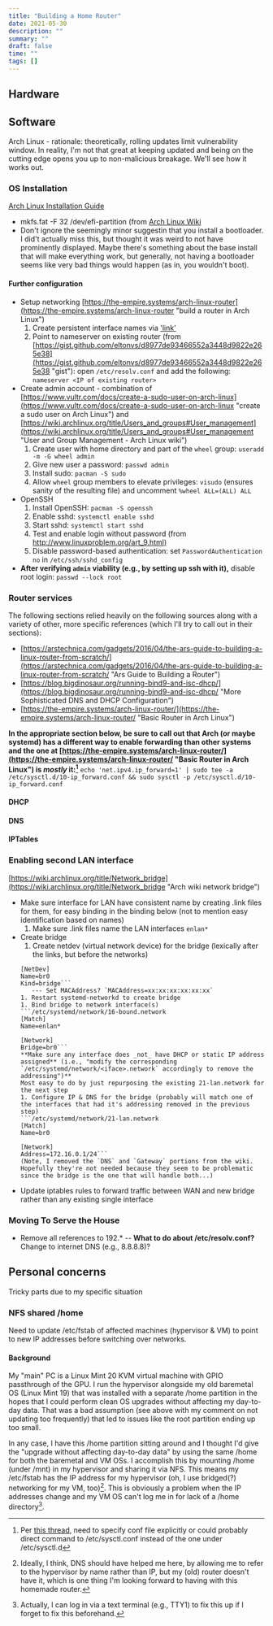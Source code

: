 ```yaml
---
title: "Building a Home Router"
date: 2021-05-30
description: ""
summary: ""
draft: false
time: ""
tags: []
---
```


## Hardware

## Software

Arch Linux - rationale: theoretically, rolling updates limit vulnerability window.  In reality, I'm not that great at keeping updated and being on the cutting edge opens you up to non-malicious breakage.  We'll see how it works out.

### OS Installation
[Arch Linux Installation Guide](https://wiki.archlinux.org/title/Installation_guide "Arch Linux Installation Guide")

- mkfs.fat -F 32 /dev/efi-partition (from [Arch Linux Wiki](https://wiki.archlinux.org/title/FAT "Arch Linux Wiki for FAT")
- Don't ignore the seemingly minor suggestin that you install a bootloader.  I did't actually miss this, but thought it was weird to not have prominently displayed.  Maybe there's something about the base install that will make everything work, but generally, not having a bootloader seems like very bad things would happen (as in, you wouldn't boot).

#### Further configuration

- Setup networking [https://the-empire.systems/arch-linux-router](https://the-empire.systems/arch-linux-router "build a router in Arch Linux")
  1. Create persistent interface names via ['link'](https://wiki.archlinux.org/title/Systemd-networkd#Renaming_an_interface "renaming and interface")
  1. Point to nameserver on existing router (from [https://gist.github.com/eltonvs/d8977de93466552a3448d9822e265e38](https://gist.github.com/eltonvs/d8977de93466552a3448d9822e265e38 "gist"): open `/etc/resolv.conf` and add the following:
  ```nameserver <IP of existing router>```
- Create admin account - combination of [https://www.vultr.com/docs/create-a-sudo-user-on-arch-linux](https://www.vultr.com/docs/create-a-sudo-user-on-arch-linux "create a sudo user on Arch Linux") and [https://wiki.archlinux.org/title/Users_and_groups#User_management](https://wiki.archlinux.org/title/Users_and_groups#User_management "User and Group Management - Arch Linux wiki")
  1. Create user with home directory and part of the `wheel` group: `useradd -m -G wheel admin`
  1. Give new user a password: `passwd admin`
  1. Install sudo: `pacman -S sudo`
  1. Allow `wheel` group members to elevate privileges: `visudo` (ensures sanity of the resulting file) and uncomment `%wheel ALL=(ALL) ALL`
- OpenSSH
  1. Install OpenSSH: `pacman -S openssh`
  1. Enable sshd: `systemctl enable sshd`
  1. Start sshd: `systemctl start sshd`
  1. Test and enable login without password (from [http://www.linuxproblem.org/art_9.html)](http://www.linuxproblem.org/art_9.html "SSH login without password")
  1. Disable password-based authentication: set `PasswordAuthentication no` in `/etc/ssh/sshd_config`
- **After verifying `admin` viability (e.g., by setting up ssh with it),** disable root login: `passwd --lock root`

### Router services
The following sections relied heavily on the following sources along with a variety of other, more specific references (which I'll try to call out in their sections):

- [https://arstechnica.com/gadgets/2016/04/the-ars-guide-to-building-a-linux-router-from-scratch/](https://arstechnica.com/gadgets/2016/04/the-ars-guide-to-building-a-linux-router-from-scratch/ "Ars Guide to Building a Router")
- [https://blog.bigdinosaur.org/running-bind9-and-isc-dhcp/](https://blog.bigdinosaur.org/running-bind9-and-isc-dhcp/ "More Sophisticated DNS and DHCP Configuration")
- [https://the-empire.systems/arch-linux-router/](https://the-empire.systems/arch-linux-router/ "Basic Router in Arch Linux")

**In the appropriate section below, be sure to call out that Arch (or maybe systemd) has a different way to enable forwarding than other systems and the one at [https://the-empire.systems/arch-linux-router/](https://the-empire.systems/arch-linux-router/ "Basic Router in Arch Linux") is _mostly_ it:[^sysctl]** `echo 'net.ipv4.ip_forward=1' | sudo tee -a /etc/sysctl.d/10-ip_forward.conf && sudo sysctl -p /etc/sysctl.d/10-ip_forward.conf`

#### DHCP

#### DNS

#### IPTables

### Enabling second LAN interface

[https://wiki.archlinux.org/title/Network_bridge](https://wiki.archlinux.org/title/Network_bridge "Arch wiki network bridge")

- Make sure interface for LAN have consistent name by creating .link files for them, for easy binding in the binding below (not to mention easy identification based on names)
  1. Make sure .link files name the LAN interfaces `enlan*`
- Create bridge
  1. Create netdev (virtual network device) for the bridge (lexically after the links, but before the networks)
  ```/etc/systemd/network/15-bridge.netdev
  [NetDev]
  Name=br0
  Kind=bridge```
     --- Set MACAddress? `MACAddress=xx:xx:xx:xx:xx:xx`
  1. Restart systemd-networkd to create bridge
  1. Bind bridge to network interface(s)
  ```/etc/systemd/network/16-bound.network
  [Match]
  Name=enlan*

  [Network]
  Bridge=br0```
  **Make sure any interface does _not_ have DHCP or static IP address assigned** (i.e., "modify the corresponding `/etc/systemd/network/<iface>.network` accordingly to remove the addressing")**
  Most easy to do by just repurposing the existing 21-lan.network for the next step
  1. Configure IP & DNS for the bridge (probably will match one of the interfaces that had it's addressing removed in the previous step)
  ```/etc/systemd/network/21-lan.network
  [Match]
  Name=br0

  [Network]
  Address=172.16.0.1/24```
  (Note, I removed the `DNS` and `Gateway` portions from the wiki.  Hopefully they're not needed because they seem to be problematic since the bridge is the one that will handle both...)

- Update iptables rules to forward traffic between WAN and new bridge rather than any existing single interface

### Moving To Serve the House

- Remove all references to 192.*
  -- **What to do about /etc/resolv.conf?**  Change to internet DNS (e.g., 8.8.8.8)?

## Personal concerns

Tricky parts due to my specific situation

### NFS shared /home

Need to update /etc/fstab of affected machines (hypervisor & VM) to point to new IP addresses before switching over networks.

#### Background
My "main" PC is a Linux Mint 20 KVM virtual machine with GPIO passthrough of the GPU.  I run the hypervisor alongside my old baremetal OS (Linux Mint 19) that was installed with a separate /home partition in the hopes that I could perform clean OS upgrades without affecting my day-to-day data.  That was a bad assumption (see above with my comment on not updating too frequently) that led to issues like the root partition ending up too small.

In any case, I have this /home partition sitting around and I thought I'd give the "upgrade without affecting day-to-day data" by using the same /home for both the baremetal and VM OSs.  I accomplish this by mounting /home (under /mnt) in my hypervisor and sharing it via NFS.  This means my /etc/fstab has the IP address for my hypervisor (oh, I use bridged(?) networking for my VM, too)[^dns].  This is obviously a problem when the IP addresses change and my VM OS can't log me in for lack of a /home directory[^actually].

[^sysctl]: Per [this thread](https://bbs.archlinux.org/viewtopic.php?id=170005 "Wrong Defaults for sysctl -p"), need to specify conf file explicitly or could probably direct command to /etc/sysctl.conf instead of the one under /etc/sysctl.d

[^dns]: Ideally, I think, DNS should have helped me here, by allowing me to refer to the hypervisor by name rather than IP, but my (old) router doesn't have it, which is one thing I'm looking forward to having with this homemade router.

[^actually]: Actually, I can log in via a text terminal (e.g., TTY1) to fix this up if I forget to fix this beforehand.
